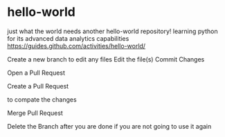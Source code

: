 # hello-world
just what the world needs another hello-world repository!
learning python for its advanced data analytics capabilities
https://guides.github.com/activities/hello-world/

Create a new branch to edit any files
Edit the file(s)
Commit Changes

Open a Pull Request

Create a Pull Request

to compate the changes

Merge Pull Request

Delete the Branch after you are done if you are not going to use it again
